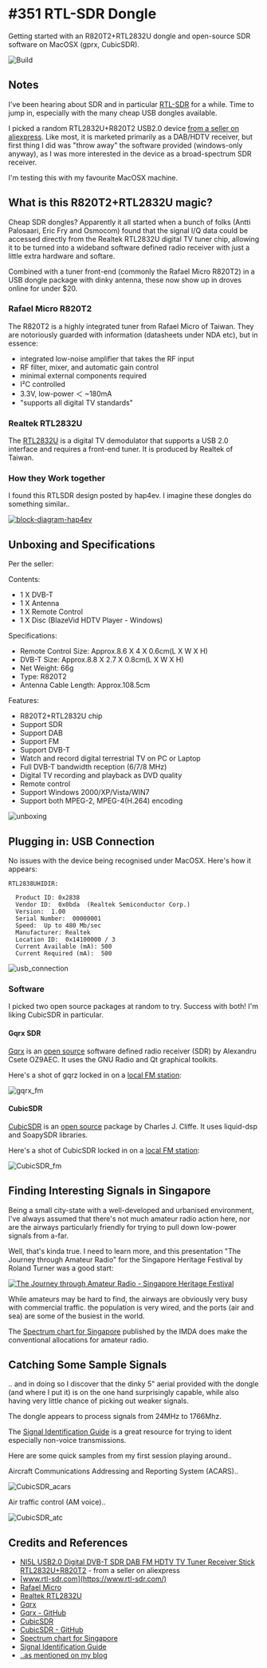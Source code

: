 # #351 RTL-SDR Dongle

Getting started with an R820T2+RTL2832U dongle and open-source SDR software on MacOSX (gprx, CubicSDR).

![Build](./assets/RtlSdrDongle_build.jpg?raw=true)

## Notes

I've been hearing about SDR and in particular [RTL-SDR](https://www.rtl-sdr.com/) for a while.
Time to jump in, especially with the many cheap USB dongles available.

I picked a random RTL2832U+R820T2 USB2.0 device [from a seller on aliexpress](https://www.aliexpress.com/item/NI5L-USB2-0Digital-DVB-T-SDR-DAB-FM-HDTV-TV-Tuner-Receiver-Stick-RTL2832U-R820T2-Free/32498634779.html).
Like most, it is marketed primarily as a DAB/HDTV receiver, but first thing I did was "throw away" the software provided (windows-only anyway),
as I was more interested in the device as a broad-spectrum SDR receiver.

I'm testing this with my favourite MacOSX machine.


## What is this R820T2+RTL2832U magic?

Cheap SDR dongles?
Apparently it all started when a bunch of folks (Antti Palosaari, Eric Fry and Osmocom)
found that the signal I/Q data could be accessed directly from the Realtek RTL2832U digital TV tuner chip,
allowing it to be turned into a wideband software defined radio receiver with just a little extra hardware and softare.

Combined with a tuner front-end (commonly the Rafael Micro R820T2) in a USB dongle package with dinky antenna,
these now show up in droves online for under $20.

### Rafael Micro R820T2

The R820T2 is a highly integrated tuner from Rafael Micro of Taiwan.
They are notoriously guarded with information (datasheets under NDA etc),
but in essence:

* integrated low-noise amplifier that takes the RF input
* RF filter, mixer, and automatic gain control
* minimal external components required
* I²C controlled
* 3.3V, low-power ＜ ~180mA
* "supports all digital TV standards"

### Realtek RTL2832U

The [RTL2832U](http://www.realtek.com.tw/products/productsView.aspx?Langid=1&PFid=35&Level=4&Conn=3&ProdID=257)
is a digital TV demodulator that supports a USB 2.0 interface and requires a front-end tuner.
It is produced by Realtek of Taiwan.

### How they Work together

I found this RTLSDR design posted by hap4ev. I imagine these dongles do something similar..

[![block-diagram-hap4ev](https://i.imgur.com/Fpgu3bO.jpg)](https://imgur.com/gallery/la4YH)


## Unboxing and Specifications

Per the seller:

Contents:

* 1 X DVB-T
* 1 X Antenna
* 1 X Remote Control
* 1 X Disc (BlazeVid HDTV Player - Windows)

Specifications:

* Remote Control Size: Approx.8.6 X 4 X 0.6cm(L X W X H)
* DVB-T Size: Approx.8.8 X 2.7 X 0.8cm(L X W X H)
* Net Weight: 66g
* Type: R820T2
* Antenna Cable Length: Approx.108.5cm

Features:

* R820T2+RTL2832U chip
* Support SDR
* Support DAB
* Support FM
* Support DVB-T
* Watch and record digital terrestrial TV on PC or Laptop
* Full DVB-T bandwidth reception (6/7/8 MHz)
* Digital TV recording and playback as DVD quality
* Remote control
* Support Windows 2000/XP/Vista/WIN7
* Support both MPEG-2, MPEG-4(H.264) encoding

![unboxing](./assets/unboxing.jpg?raw=true)


## Plugging in: USB Connection

No issues with the device being recognised under MacOSX. Here's how it appears:

```
RTL2838UHIDIR:

  Product ID: 0x2838
  Vendor ID:  0x0bda  (Realtek Semiconductor Corp.)
  Version:  1.00
  Serial Number:  00000001
  Speed:  Up to 480 Mb/sec
  Manufacturer: Realtek
  Location ID:  0x14100000 / 3
  Current Available (mA): 500
  Current Required (mA):  500
```

![usb_connection](./assets/usb_connection.png?raw=true)


### Software

I picked two open source packages at random to try. Success with both! I'm liking CubicSDR in particular.

#### Gqrx SDR

[Gqrx](http://gqrx.dk/) is an
[open source](https://github.com/csete/gqrx)
software defined radio receiver (SDR)
by Alexandru Csete OZ9AEC. It uses the GNU Radio and Qt graphical toolkits.

Here's a shot of gqrz locked in on a [local FM station](https://ufm1003.sg/):

![gqrx_fm](./assets/gqrx_fm.png?raw=true)


#### CubicSDR

[CubicSDR](http://cubicsdr.com/) is an
[open source](https://github.com/cjcliffe/CubicSDR)
package by Charles J. Cliffe.
It uses liquid-dsp and SoapySDR libraries.

Here's a shot of CubicSDR locked in on a [local FM station](https://ufm1003.sg/):

![CubicSDR_fm](./assets/CubicSDR_fm.png?raw=true)


## Finding Interesting Signals in Singapore

Being a small city-state with a well-developed and urbanised environment,
I've always assumed that there's not much amateur radio action here, nor are the airways particularly friendly for
trying to pull down low-power signals from a-far.

Well, that's kinda true. I need to learn more, and this presentation
"The Journey through Amateur Radio" for the Singapore Heritage Festival by Roland Turner was a good start:

[![The Journey through Amateur Radio - Singapore Heritage Festival](https://img.youtube.com/vi/KvrZ5o4Q8kQ/0.jpg)](https://www.youtube.com/watch?v=KvrZ5o4Q8kQ)

While amateurs may be hard to find, the airways are obviously very busy with commercial traffic.
the population is very wired, and the ports (air and sea) are some of the busiest in the world.

The [Spectrum chart for Singapore](https://www.imda.gov.sg/-/media/imda/files/regulation-licensing-and-consultations/frameworks-and-policies/spectrum-management-and-coordination/spectrumchart.pdf?la=en) published by the IMDA does make the conventional allocations for amateur radio.

## Catching Some Sample Signals

.. and in doing so I discover that the dinky 5" aerial provided with the dongle (and where I put it)
is on the one hand surprisingly capable, while also having very little chance of picking out weaker signals.

The dongle appears to process signals from 24MHz to 1766Mhz.


The [Signal Identification Guide](https://www.sigidwiki.com/wiki/Signal_Identification_Guide) is a great resource
for trying to ident especially non-voice transmissions.

Here are some quick samples from my first session playing around..

Aircraft Communications Addressing and Reporting System (ACARS)..

![CubicSDR_acars](./assets/CubicSDR_acars.png?raw=true)

Air traffic control (AM voice)..

![CubicSDR_atc](./assets/CubicSDR_atc.png?raw=true)



## Credits and References
* [NI5L USB2.0 Digital DVB-T SDR DAB FM HDTV TV Tuner Receiver Stick RTL2832U+R820T2](https://www.aliexpress.com/item/NI5L-USB2-0Digital-DVB-T-SDR-DAB-FM-HDTV-TV-Tuner-Receiver-Stick-RTL2832U-R820T2-Free/32498634779.html) - from a seller on aliexpress
* [www.rtl-sdr.com](https://www.rtl-sdr.com/)
* [Rafael Micro](http://www.rafaelmicro.com/)
* [Realtek RTL2832U](http://www.realtek.com.tw/products/productsView.aspx?Langid=1&PFid=35&Level=4&Conn=3&ProdID=257)
* [Gqrx](http://gqrx.dk/)
* [Gqrx - GitHub](https://github.com/csete/gqrx)
* [CubicSDR](http://cubicsdr.com/)
* [CubicSDR - GitHub](https://github.com/cjcliffe/CubicSDR)
* [Spectrum chart for Singapore](https://www.imda.gov.sg/-/media/imda/files/regulation-licensing-and-consultations/frameworks-and-policies/spectrum-management-and-coordination/spectrumchart.pdf?la=en)
* [Signal Identification Guide](https://www.sigidwiki.com/wiki/Signal_Identification_Guide)
* [..as mentioned on my blog](https://blog.tardate.com/2017/10/leap351-sdr-with-cheap-r820t2-rtl2832u-dongles.html)
